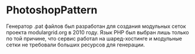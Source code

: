 # PhotoshopPattern
Генератор .pat файлов был разработан для создания модульных сеток проекта modulargrid.org в 2010 году. Язык PHP был выбран лишь только по той причине, что сервис работал на шаред-хостинге и модульные сетки не требовали больших ресурсов для генерации.
